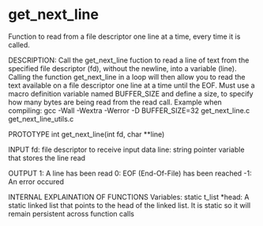 # get_next_line
Function to read from a file descriptor one line at a time, every time it is called.



DESCRIPTION:
Call the get_next_line fuction to read a line of text from the specified file descriptor (fd), without the newline, into a variable (line).
Calling the function get_next_line in a loop will then allow you to read the text available on a file descriptor one line at a time until the EOF.
Must use a macro definition variable named BUFFER_SIZE and define a size, to specify how many bytes are being read from the read call. 
Example when compiling: 
gcc -Wall -Wextra -Werror -D BUFFER_SIZE=32
get_next_line.c get_next_line_utils.c

PROTOTYPE
int get_next_line(int fd, char **line)

INPUT
fd: file descriptor to receive input data
line: string pointer variable that stores the line read

OUTPUT
1: A line has been read
0: EOF (End-Of-File) has been reached
-1: An error occured


INTERNAL EXPLAINATION OF FUNCTIONS
Variables:
static t_list *head: 
A static linked list that points to the head of the linked list. It is static so it will remain persistent across function calls



